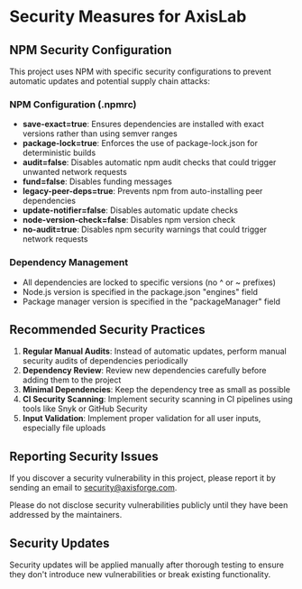 # Security Measures for AxisLab

## NPM Security Configuration

This project uses NPM with specific security configurations to prevent automatic updates and potential supply chain attacks:

### NPM Configuration (.npmrc)

- **save-exact=true**: Ensures dependencies are installed with exact versions rather than using semver ranges
- **package-lock=true**: Enforces the use of package-lock.json for deterministic builds
- **audit=false**: Disables automatic npm audit checks that could trigger unwanted network requests
- **fund=false**: Disables funding messages
- **legacy-peer-deps=true**: Prevents npm from auto-installing peer dependencies
- **update-notifier=false**: Disables automatic update checks
- **node-version-check=false**: Disables npm version check
- **no-audit=true**: Disables npm security warnings that could trigger network requests

### Dependency Management

- All dependencies are locked to specific versions (no ^ or ~ prefixes)
- Node.js version is specified in the package.json "engines" field
- Package manager version is specified in the "packageManager" field

## Recommended Security Practices

1. **Regular Manual Audits**: Instead of automatic updates, perform manual security audits of dependencies periodically
2. **Dependency Review**: Review new dependencies carefully before adding them to the project
3. **Minimal Dependencies**: Keep the dependency tree as small as possible
4. **CI Security Scanning**: Implement security scanning in CI pipelines using tools like Snyk or GitHub Security
5. **Input Validation**: Implement proper validation for all user inputs, especially file uploads

## Reporting Security Issues

If you discover a security vulnerability in this project, please report it by sending an email to [security@axisforge.com](mailto:security@axisforge.com).

Please do not disclose security vulnerabilities publicly until they have been addressed by the maintainers.

## Security Updates

Security updates will be applied manually after thorough testing to ensure they don't introduce new vulnerabilities or break existing functionality.

